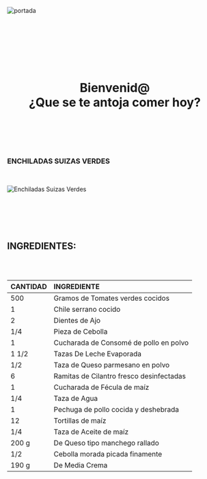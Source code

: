 ![portada](https://delination.com/wp-content/themes/delination_1p5/assets/img/logo-delination.svg)

<BR><BR>
<BR><BR>
<BR><BR>

<div align="center">
 <h1> Bienvenid@ 
 <br>
¿Que se te antoja comer hoy?
</h1>
</div>


<BR><BR>
<BR><BR>

### **ENCHILADAS SUIZAS VERDES**
<br>

![Enchiladas Suizas Verdes](https://delination.com/wp-content/uploads/2022/08/Enchiladas-suizas-verdes-850x550.png)


<br><br><br><br>


## INGREDIENTES:
<br><br>

<div align="center">

|  **CANTIDAD** |  **INGREDIENTE**                 |
| :--|  :---  |
| 500   | Gramos de Tomates verdes  cocidos        | 
| 1     | Chile serrano cocido                     |
| 2     | Dientes de Ajo                           |
| 1/4   | Pieza de Cebolla                         |
|   1   | Cucharada de Consomé de pollo en polvo   |
| 1 1/2 | Tazas De Leche Evaporada                 |
| 1/2   | Taza de Queso parmesano en polvo         |
| 6     | Ramitas de Cilantro fresco desinfectadas |
| 1     | Cucharada de Fécula de maíz              |
| 1/4   | Taza de Agua                             |
| 1     | Pechuga de pollo cocida y deshebrada     |
| 12    | Tortillas de maíz                        |
| 1/4   | Taza de Aceite de maíz                   |
| 200 g | De Queso tipo manchego rallado           |
| 1/2   | Cebolla morada  picada finamente         |
| 190 g | De Media Crema                           | 
</div>

<BR><BR><BR>
